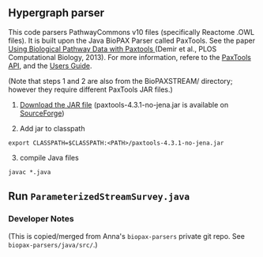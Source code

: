 ## Hypergraph parser

This code parsers PathwayCommons v10 files (specifically Reactome .OWL files). It is built upon the Java BioPAX Parser called PaxTools. See the paper [Using Biological Pathway Data with Paxtools
](https://journals.plos.org/ploscompbiol/article?id=10.1371/journal.pcbi.1003194) (Demir et al., PLOS Computational Biology, 2013). For more information, refere to the [PaxTools API](http://biopax.github.io/Paxtools/5.1.0/apidocs/), and the [Users Guide](https://journals.plos.org/ploscompbiol/article/file?type=supplementary&id=info:doi/10.1371/journal.pcbi.1003194.s001).

(Note that steps 1 and 2 are also from the BioPAXSTREAM/ directory; however they require different PaxTools JAR files.)

1. [Download the JAR file](https://www.biopax.org/Paxtools/) (paxtools-4.3.1-no-jena.jar is available on [SourceForge](https://sourceforge.net/projects/biopax/files//paxtools/))

2. Add jar to classpath
```
export CLASSPATH=$CLASSPATH:<PATH>/paxtools-4.3.1-no-jena.jar
```

3. compile Java files
```
javac *.java
```

## Run `ParameterizedStreamSurvey.java`

### Developer Notes

(This is copied/merged from Anna's `biopax-parsers` private git repo.  See `biopax-parsers/java/src/`.)


